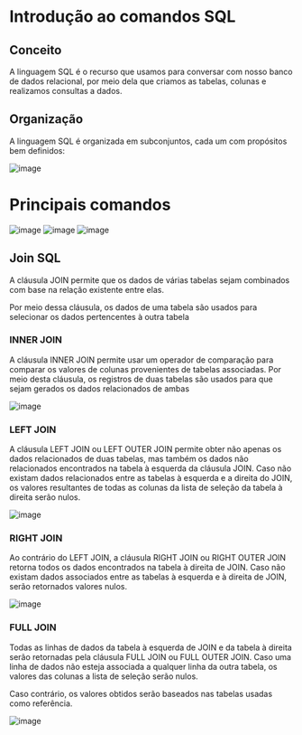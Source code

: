 # Introdução ao comandos SQL

## Conceito

A linguagem SQL é o recurso que usamos para conversar com nosso banco de dados relacional, por meio dela que criamos as tabelas, colunas e realizamos consultas a dados.

## Organização

A linguagem SQL é organizada em subconjuntos, cada um com propósitos bem definidos:

![image](https://user-images.githubusercontent.com/62342894/173424870-5e531cb6-cd81-4b29-91e7-e30747444b39.png)


# Principais comandos

![image](https://user-images.githubusercontent.com/62342894/173424979-196be365-ae16-4546-a841-95eacd3ca331.png)
![image](https://user-images.githubusercontent.com/62342894/173425007-15cd95df-18e0-4f8e-a3ff-e774a28b2b6f.png)
![image](https://user-images.githubusercontent.com/62342894/173425021-89d90a41-2f3a-43a1-9334-4e993336446e.png)

## Join SQL

A cláusula JOIN permite que os dados de várias tabelas sejam combinados com base na relação
existente entre elas.

Por meio dessa cláusula, os dados de uma tabela são usados para selecionar os dados pertencentes à outra tabela

### INNER JOIN

A cláusula INNER JOIN permite usar um operador de comparação para comparar os valores de colunas provenientes de tabelas associadas. Por meio desta
cláusula, os registros de duas tabelas são usados para que sejam gerados os dados relacionados de ambas

![image](https://user-images.githubusercontent.com/62342894/173425142-ab872d4e-b4da-49b5-a58b-17a8ac149b28.png)

### LEFT JOIN

A cláusula LEFT JOIN ou LEFT OUTER JOIN permite obter não apenas os dados relacionados de duas tabelas, mas também os dados não relacionados encontrados na
tabela à esquerda da cláusula JOIN. Caso não existam dados relacionados entre as tabelas à esquerda e a direita do JOIN, os valores resultantes de todas as colunas da lista de seleção da tabela à direita serão nulos.

![image](https://user-images.githubusercontent.com/62342894/173425302-3415e421-82c5-4405-bd0c-648e22ca7143.png)

### RIGHT JOIN

Ao contrário do LEFT JOIN, a cláusula RIGHT JOIN ou RIGHT OUTER JOIN retorna todos os dados encontrados na tabela à direita de JOIN. Caso não existam
dados associados entre as tabelas à esquerda e à direita de JOIN, serão retornados valores nulos.

![image](https://user-images.githubusercontent.com/62342894/173425362-e509b3ad-8646-47d0-8571-13c8fb3c6ad7.png)

### FULL JOIN

Todas as linhas de dados da tabela à esquerda de JOIN e da tabela à direita serão retornadas pela cláusula FULL JOIN ou FULL OUTER JOIN. Caso uma linha de dados não esteja associada a qualquer linha da outra tabela, os valores das colunas a lista de seleção serão nulos.

Caso contrário, os valores obtidos serão baseados nas tabelas usadas como referência.

![image](https://user-images.githubusercontent.com/62342894/173425422-96864680-ae18-4540-9908-9ab53050b168.png)










